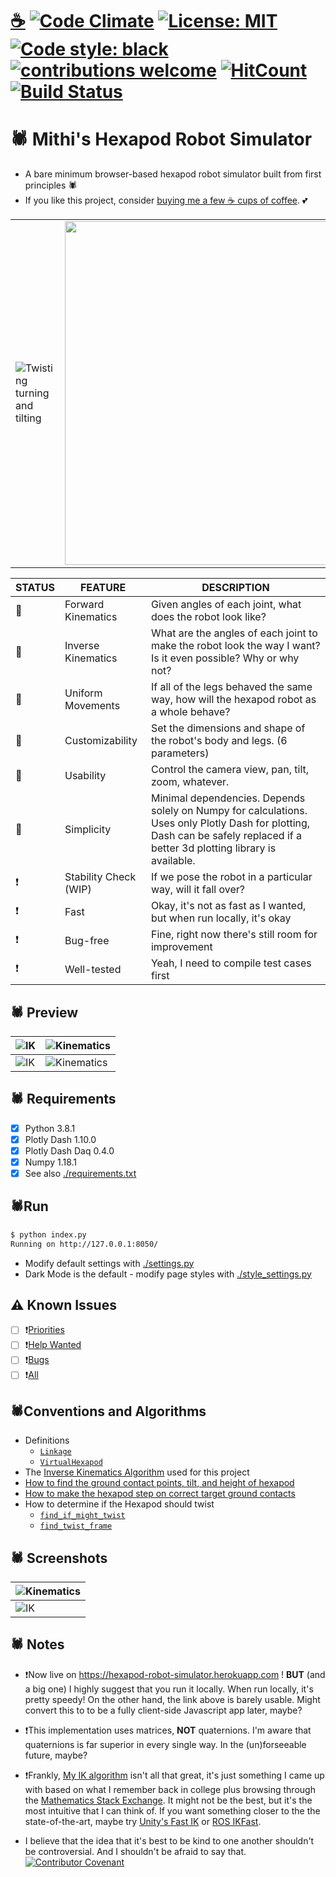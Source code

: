 # [☕](https://ko-fi.com/minimithi) [![Code Climate](https://codeclimate.com/github/mithi/hexapod-robot-simulator/badges/gpa.svg)](https://codeclimate.com/github/mithi/hexapod-robot-simulator) [![License: MIT](https://img.shields.io/badge/License-MIT-yellow.svg)](./LICENSE) [![Code style: black](https://img.shields.io/badge/code%20style-black-000000.svg)](https://github.com/psf/black) [![contributions welcome](https://img.shields.io/badge/contributions-welcome-brightgreen.svg?style=flat)](https://github.com/mithi/hexapod-robot-simulator/issues?q=is%3Aissue+is%3Aopen+label%3A%22help+wanted%22) [![HitCount](https://hits.dwyl.com/mithi/hexapod-robot-simulator.svg)](https://hits.dwyl.com/mithi/hexapod-robot-simulator) [![Build Status](https://travis-ci.com/mithi/hexapod-robot-simulator.svg?branch=master)](https://travis-ci.com/github/mithi/hexapod-robot-simulator)

# 🕷️ Mithi's Hexapod Robot Simulator

- A bare minimum browser-based hexapod robot simulator built from first principles 🕷️
- If you like this project, consider [buying me a few ☕ cups of coffee](https://ko-fi.com/minimithi). 💕

|  |  |  |  |
|---------|---------|---------|---------|
|![Twisting turning and tilting](https://mithi.github.io/robotics-blog/robot-only-x1.gif)|<img src="https://mithi.github.io/robotics-blog/v2-hexapod-1.gif" width="550"/>|<img src="https://mithi.github.io/robotics-blog/v2-hexapod-2.gif" width="500"/>|![Adjusting camera view](https://mithi.github.io/robotics-blog/robot-only-x2.gif)|

| STATUS | FEATURE   | DESCRIPTION  |
|---|-----------|--------------|
| 🎉 | Forward Kinematics | Given angles of each joint, what does the robot look like?|
| 🎉 | Inverse Kinematics | What are the angles of each joint to make the robot look the way I want? Is it even possible? Why or why not? |
| 🎉 | Uniform Movements |  If all of the legs behaved the same way, how will the hexapod robot as a whole behave? |
| 🎉 | Customizability | Set the dimensions and shape of the robot's body and legs. (6 parameters) |
| 🎉 | Usability | Control the camera view, pan, tilt, zoom, whatever. |
| 🎉 | Simplicity | Minimal dependencies. Depends solely on Numpy for calculations. Uses only Plotly Dash for plotting, Dash can be safely replaced if a better 3d plotting library is available. |
| ❗ | Stability Check (WIP) | If we pose the robot in a particular way, will it fall over? |
| ❗ | Fast | Okay, it's not as fast as I wanted, but when run locally, it's okay |
| ❗ | Bug-free | Fine, right now there's still room for improvement |
| ❗ | Well-tested | Yeah, I need to compile test cases first |

## 🕷️ Preview

|![IK](https://mithi.github.io/robotics-blog/v2-ik-ui.gif)|![Kinematics](https://mithi.github.io/robotics-blog/v2-kinematics-ui.gif)|
|----|----|
| ![IK](https://mithi.github.io/robotics-blog/UI-1.gif) | ![Kinematics](https://mithi.github.io/robotics-blog/UI-2.gif) |

## 🕷️ Requirements

- [x] Python 3.8.1
- [x] Plotly Dash 1.10.0
- [x] Plotly Dash Daq 0.4.0
- [x] Numpy 1.18.1
- [x] See also [./requirements.txt](./requirements.txt)

## 🕷Run

```bash
$ python index.py
Running on http://127.0.0.1:8050/
```

- Modify default settings with [./settings.py](./settings.py)
- Dark Mode is the default - modify page styles with [./style_settings.py](./style_settings.py)

## ⚠️ Known Issues

- [ ] ❗[Priorities](https://github.com/mithi/hexapod-robot-simulator/issues?q=is%3Aissue+is%3Aopen+label%3APRIORITY)
- [ ] ❗[Help Wanted](https://github.com/mithi/hexapod-robot-simulator/issues?q=is%3Aissue+is%3Aopen+label%3A%22help+wanted%22)
- [ ] ❗[Bugs](https://github.com/mithi/hexapod-robot-simulator/issues?q=is%3Aissue+is%3Aopen+label%3Abug)
- [ ] ❗[All](https://github.com/mithi/hexapod-robot-simulator/issues)

## 🕷️Conventions and Algorithms

- Definitions
  - [`Linkage`](./hexapod/linkage.py)
  - [`VirtualHexapod`](./hexapod/models.py#L238)
- The [Inverse Kinematics Algorithm](./hexapod/ik_solver/README.md) used for this project
- [How to find the ground contact points, tilt, and height of hexapod](./hexapod/ground_contact_solver.py#L45)
- [How to make the hexapod step on correct target ground contacts](./hexapod/ik_solver/recompute_hexapod.py#L15)
- How to determine if the Hexapod should twist
  - [`find_if_might_twist`](./hexapod/models.py#L228)
  - [`find_twist_frame`](./hexapod/models.py#L254)

## 🕷️ Screenshots

| ![Kinematics](https://mithi.github.io/robotics-blog/v2-kinematics-screenshot.png)|
|---|
| ![IK](https://mithi.github.io/robotics-blog/v2-ik-screenshot.png)|


## 🕷️ Notes

- ❗Now live on https://hexapod-robot-simulator.herokuapp.com ! **BUT** (and a big one) I highly suggest that you run it locally. When run locally, it's pretty speedy! On the other hand, the link above is barely usable. Might convert this to to be a fully client-side Javascript app later, maybe?

- ❗This implementation uses matrices, **NOT** quaternions. I'm aware that quaternions is far superior in every single way. In the (un)forseeable future, maybe?

- ❗Frankly, [My IK algorithm](https://github.com/mithi/hexapod-robot-simulator/blob/master/hexapod/ik_solver/README.md) isn't all that great, it's just something I came up with based on what I remember back in college plus browsing through the [Mathematics Stack Exchange](https://math.stackexchange.com/). It might not be the best, but it's the most intuitive that I can think of. If you want something closer to the the state-of-the-art, maybe try [Unity's Fast IK](https://assetstore.unity.com/packages/tools/animation/fast-ik-139972) or [ROS IKFast](http://wiki.ros.org/Industrial/Tutorials/Create_a_Fast_IK_Solution).

- I believe that the idea that it's best to be kind to one another shouldn't be controversial. And I shouldn't be afraid to say that. [![Contributor Covenant](https://img.shields.io/badge/Contributor%20Covenant-v2.0%20adopted-ff69b4.svg)](https://www.contributor-covenant.org/)
